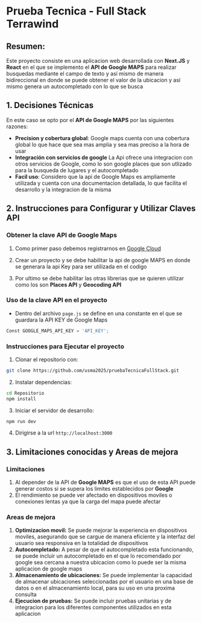 # Prueba Tecnica - Full Stack Terrawind

## Resumen:
Este proyecto consiste en una aplicacion web desarrollada con **Next.JS** y **React** en el que se implemento el **API de Google MAPS** para realizar busquedas mediante el campo de texto y así mismo de manera bidireccional en donde se puede obtener el valor de la ubicacion y así mismo genera un autocompletado con lo que se busca

## 1. Decisiones Técnicas
En este caso se opto por el **API de Google MAPS** por las siguientes razones:

- **Precision y cobertura global**: Google maps cuenta con una cobertura global lo que hace que sea mas amplia y sea mas preciso a la hora de usar
- **Integración con servicios de google** La Api ofrece una integracion con otros servicios de Google, como lo son google places que son utlizado para la busqueda de lugares y el autocompletado
- **Facil uso**: Considero que la api de Google Maps es ampliamente utilizada y cuenta con una documentacion detallada, lo que facilita el desarrollo y la integracion de la misma

## 2. Instrucciones para Configurar y Utilizar Claves API

### Obtener la clave API de Google Maps

1. Como primer paso debemos registrarnos en [Google Cloud](https://cloud.google.com/) 

2. Crear un proyecto y se debe habilitar la api de google MAPS en donde se generara la api Key para ser utilizada en el codigo

3. Por ultimo se debe habilitar las otras librerias que se quieren utilizar como los son **Places API** y **Geocoding API**

### Uso de la clave API en el proyecto

- Dentro del archivo `page.js` se define en una constante en el que se guardara la API KEY de Google Maps

```javascript
Const GOOGLE_MAPS_API_KEY = 'API_KEY';
```

### Instrucciones para Ejecutar el proyecto

1. Clonar el repositorio con:
```bash
git clone https://github.com/usma2025/pruebaTecnicaFullStack.git
```
2. Instalar dependencias:
```bash
cd Repositorio
npm install
```
3. Iniciar el servidor de desarrollo:
```bash
npm run dev
```
4. Dirigirse a la url `http://localhost:3000`

## 3. Limitaciones conocidas y Areas de mejora

### Limitaciones

1. Al depender de la API de **Google MAPS** es que el uso de esta API puede generar costos si se supera los limites establecidos por **Google**
2. El rendimiento se puede ver afectado en dispositivos moviles o conexiones lentas ya que la carga del mapa puede afectar 

### Areas de mejora
1. **Optimizacion movil:** Se puede mejorar la experiencia en dispositivos moviles, asegurando que se cargue de manera eficiente y la interfaz del usuario sea responsiva en la totalidad de dispositivos
2. **Autocompletado:** A pesar de que el autocompletado esta funcionando, se puede incluir un autocompletado en el que lo recomendado por google sea cercana a nuestra ubicacion como lo puede ser la misma aplicacion de google maps
3. **Almacenamiento de ubicaciones:** Se puede implementar la capacidad de almacenar ubicaciones seleccionadas por el usuario en una base de datos o en el almacenamiento local, para su uso en una proxima consulta
4. **Ejecucion de pruebas:** Se puede incluir pruebas unitarias y de integracion para los diferentes componentes utilizados en esta aplicacion

